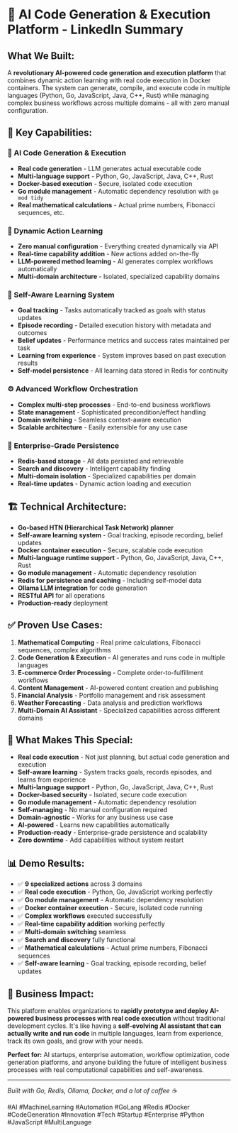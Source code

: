 # 🚀 AI Code Generation & Execution Platform - LinkedIn Summary

## What We Built:

A **revolutionary AI-powered code generation and execution platform** that combines dynamic action learning with real code execution in Docker containers. The system can generate, compile, and execute code in multiple languages (Python, Go, JavaScript, Java, C++, Rust) while managing complex business workflows across multiple domains - all with zero manual configuration.

## 🧠 Key Capabilities:

### **🤖 AI Code Generation & Execution**
- **Real code generation** - LLM generates actual executable code
- **Multi-language support** - Python, Go, JavaScript, Java, C++, Rust
- **Docker-based execution** - Secure, isolated code execution
- **Go module management** - Automatic dependency resolution with `go mod tidy`
- **Real mathematical calculations** - Actual prime numbers, Fibonacci sequences, etc.

### **🧠 Dynamic Action Learning**
- **Zero manual configuration** - Everything created dynamically via API
- **Real-time capability addition** - New actions added on-the-fly
- **LLM-powered method learning** - AI generates complex workflows automatically
- **Multi-domain architecture** - Isolated, specialized capability domains

### **🧠 Self-Aware Learning System**
- **Goal tracking** - Tasks automatically tracked as goals with status updates
- **Episode recording** - Detailed execution history with metadata and outcomes
- **Belief updates** - Performance metrics and success rates maintained per task
- **Learning from experience** - System improves based on past execution results
- **Self-model persistence** - All learning data stored in Redis for continuity

### **⚙️ Advanced Workflow Orchestration**
- **Complex multi-step processes** - End-to-end business workflows
- **State management** - Sophisticated precondition/effect handling
- **Domain switching** - Seamless context-aware execution
- **Scalable architecture** - Easily extensible for any use case

### **💾 Enterprise-Grade Persistence**
- **Redis-based storage** - All data persisted and retrievable
- **Search and discovery** - Intelligent capability finding
- **Multi-domain isolation** - Specialized capabilities per domain
- **Real-time updates** - Dynamic action loading and execution

## 🏗️ Technical Architecture:

- **Go-based HTN (Hierarchical Task Network) planner**
- **Self-aware learning system** - Goal tracking, episode recording, belief updates
- **Docker container execution** - Secure, scalable code execution
- **Multi-language runtime support** - Python, Go, JavaScript, Java, C++, Rust
- **Go module management** - Automatic dependency resolution
- **Redis for persistence and caching** - Including self-model data
- **Ollama LLM integration** for code generation
- **RESTful API** for all operations
- **Production-ready** deployment

## ✅ Proven Use Cases:

1. **Mathematical Computing** - Real prime calculations, Fibonacci sequences, complex algorithms
2. **Code Generation & Execution** - AI generates and runs code in multiple languages
3. **E-commerce Order Processing** - Complete order-to-fulfillment workflows
4. **Content Management** - AI-powered content creation and publishing
5. **Financial Analysis** - Portfolio management and risk assessment
6. **Weather Forecasting** - Data analysis and prediction workflows
7. **Multi-Domain AI Assistant** - Specialized capabilities across different domains

## 🎉 What Makes This Special:

- **Real code execution** - Not just planning, but actual code generation and execution
- **Self-aware learning** - System tracks goals, records episodes, and learns from experience
- **Multi-language support** - Python, Go, JavaScript, Java, C++, Rust
- **Docker-based security** - Isolated, secure code execution
- **Go module management** - Automatic dependency resolution
- **Self-managing** - No manual configuration required
- **Domain-agnostic** - Works for any business use case
- **AI-powered** - Learns new capabilities automatically
- **Production-ready** - Enterprise-grade persistence and scalability
- **Zero downtime** - Add capabilities without system restart

## 📊 Demo Results:
- ✅ **9 specialized actions** across 3 domains
- ✅ **Real code execution** - Python, Go, JavaScript working perfectly
- ✅ **Go module management** - Automatic dependency resolution
- ✅ **Docker container execution** - Secure, isolated code running
- ✅ **Complex workflows** executed successfully
- ✅ **Real-time capability addition** working perfectly
- ✅ **Multi-domain switching** seamless
- ✅ **Search and discovery** fully functional
- ✅ **Mathematical calculations** - Actual prime numbers, Fibonacci sequences
- ✅ **Self-aware learning** - Goal tracking, episode recording, belief updates

## 💼 Business Impact:
This platform enables organizations to **rapidly prototype and deploy AI-powered business processes with real code execution** without traditional development cycles. It's like having a **self-evolving AI assistant that can actually write and run code** in multiple languages, learn from experience, track its own goals, and grow with your needs.

**Perfect for:** AI startups, enterprise automation, workflow optimization, code generation platforms, and anyone building the future of intelligent business processes with real computational capabilities and self-awareness.

---

*Built with Go, Redis, Ollama, Docker, and a lot of coffee ☕*

#AI #MachineLearning #Automation #GoLang #Redis #Docker #CodeGeneration #Innovation #Tech #Startup #Enterprise #Python #JavaScript #MultiLanguage
